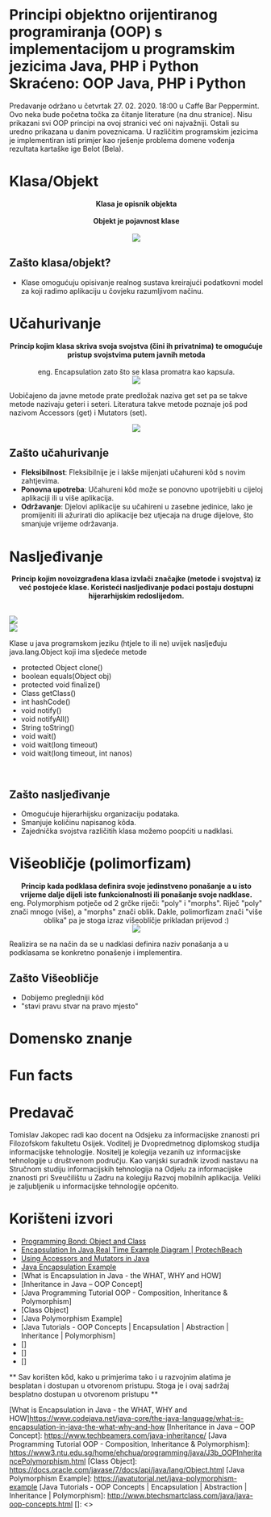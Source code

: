 #  Principi objektno orijentiranog programiranja (OOP) s implementacijom u programskim jezicima Java, PHP i Python Skraćeno: OOP Java, PHP i Python

Predavanje održano u četvrtak 27. 02. 2020. 18:00 u Caffe Bar Peppermint.
<br />
Ovo neka bude početna točka za čitanje literature (na dnu stranice). Nisu prikazani svi OOP principi na ovoj stranici već oni najvažniji. Ostali su uredno prikazana u danim poveznicama. U različitim programskim jezicima je implementiran isti primjer kao rješenje problema domene vođenja rezultata kartaške ige Belot (Bela).


# Klasa/Objekt

<p align="center">
  <b>Klasa je opisnik objekta</b><br /><br />
  <b>Objekt je pojavnost klase</b><br /><br />
  <img src="http://1.bp.blogspot.com/-kLY02rb59-4/U6YZP2IVRTI/AAAAAAAAASI/6imnFTmgioE/s1600/dog.gif">
</p>

## Zašto klasa/objekt?
* Klase omogućuju opisivanje realnog sustava kreirajući podatkovni model za koji radimo aplikaciju u čovjeku razumljivom načinu.

# Učahurivanje

<p align="center">
  <b>Princip kojim klasa skriva svoja svojstva (čini ih privatnima) te omogućuje pristup svojstvima putem javnih metoda</b><br /><br />
  eng. Encapsulation zato što se klasa promatra kao kapsula.<br />
  <img src="https://www.protechbeach.com/wp-content/uploads/2019/03/image-6.png"> <br />
</p>
  
  Uobičajeno da javne metode prate predložak naziva get set pa se takve metode nazivaju geteri i seteri. Literatura takve metode poznaje još pod nazivom Accessors (get) i Mutators (set).
  <br />
  
  <p align="center">
  <img src="https://javatutorial.net/wp-content/uploads/2017/10/java-encapsulation.png">
</p>

## Zašto učahurivanje
* <b>Fleksibilnost</b>: Fleksibilnije je i lakše mijenjati učahureni kôd s novim zahtjevima. 
* <b>Ponovna upotreba</b>: Učahureni kôd može se ponovno upotrijebiti u cijeloj aplikaciji ili u više aplikacija.
* <b>Održavanje</b>: Djelovi aplikacije su učahireni u zasebne jedinice, lako je promijeniti ili ažurirati dio aplikacije bez utjecaja na druge dijelove, što smanjuje vrijeme održavanja.

# Nasljeđivanje

<p align="center">
  <b>Princip kojim novoizgrađena klasa izvlači značajke (metode i svojstva) iz već postojeće klase. Koristeći nasljeđivanje podaci postaju dostupni hijerarhijskim redoslijedom.</b><br /><br />

  <img src="https://cdn.techbeamers.com/wp-content/uploads/2019/04/Inheritance-tree.png"> <br />
  <img src="https://www3.ntu.edu.sg/home/ehchua/programming/java/images/OOP_PersonStudnetTeacher.png"> <br />
</p>

  Klase u java programskom jeziku (htjele to ili ne) uvijek nasljeđuju java.lang.Object koji ima sljedeće metode
  <ul>
  <li>protected Object	clone()</li>
  <li>boolean	equals(Object obj)</li>
  <li>protected void	finalize()</li>
  <li>Class<?>	getClass()</li>
  <li>int	hashCode()</li>
  <li>void	notify()</li>
  <li>void	notifyAll()</li>
  <li>String	toString()</li>
  <li>void	wait()</li>
  <li>void	wait(long timeout)</li>
  <li>void	wait(long timeout, int nanos)</li>
  </ul> 
  <br />

## Zašto nasljeđivanje
* Omogućuje hijerarhijsku organizaciju podataka.
* Smanjuje količinu napisanog kôda.
* Zajednička svojstva različitih klasa možemo poopćiti u nadklasi.

# Višeobličje (polimorfizam)

<p align="center">
  <b>Princip kada podklasa definira svoje jedinstveno ponašanje a u isto vrijeme dalje dijeli iste funkcionalnosti ili ponašanje svoje nadklase. </b><br />
  eng. Polymorphism potječe od 2 grčke riječi: "poly" i "morphs". Riječ "poly" znači mnogo (više), a "morphs" znači oblik. Dakle, polimorfizam znači "više oblika" pa je stoga izraz višeobličje prikladan prijevod :)<br />
  <img src="http://www.btechsmartclass.com/java/java_images/OOP-Concept-Polymorphism.png"> <br />
</p>
  
  Realizira se na način da se u nadklasi definira naziv ponašanja a u podklasama se konkretno ponašenje i implementira.

## Zašto Višeobličje
* Dobijemo pregledniji kôd
* "stavi pravu stvar na pravo mjesto" 

# Domensko znanje


# Fun facts

# Predavač
Tomislav Jakopec radi kao docent na Odsjeku za informacijske znanosti pri Filozofskom fakultetu Osijek. Voditelj je Dvopredmetnog diplomskog studija informacijske tehnologije. Nositelj je kolegija vezanih uz informacijske tehnologije u društvenom području. Kao vanjski suradnik izvodi nastavu na Stručnom studiju informacijskih tehnologija na Odjelu za informacijske znanosti pri Sveučilištu u Zadru na kolegiju Razvoj mobilnih aplikacija. Veliki je zaljubljenik u informacijske tehnologije općenito.



# Korišteni izvori
* [Programming Bond: Object and Class]
* [Encapsulation In Java,Real Time Example,Diagram | ProtechBeach]
* [Using Accessors and Mutators in Java]
* [Java Encapsulation Example]
* [What is Encapsulation in Java - the WHAT, WHY and HOW]
* [Inheritance in Java – OOP Concept]
* [Java Programming Tutorial OOP - Composition, Inheritance & Polymorphism]
* [Class Object]
* [Java Polymorphism Example]
* [Java Tutorials - OOP Concepts | Encapsulation | Abstraction | Inheritance | Polymorphism]
* []
* []
* []



** Sav korišten kôd, kako u primjerima tako i u razvojnim alatima je besplatan i dostupan u otvorenom pristupu. Stoga je i ovaj sadržaj besplatno dostupan u otvorenom pristupu  **

[//]: # (These are reference links used in the body of this note and get stripped out when the markdown processor does its job. There is no need to format nicely because it shouldn't be seen. Thanks SO - http://stackoverflow.com/questions/4823468/store-comments-in-markdown-syntax)

   [Programming Bond: Object and Class]: <http://programmingbond.blogspot.com/2014/06/object-and-class.html>
   [Encapsulation In Java,Real Time Example,Diagram | ProtechBeach]: <https://www.protechbeach.com/java/encapsulation-in-java-with-real-time-example-with-diagram/>
   [Using Accessors and Mutators in Java]: <https://www.thoughtco.com/accessors-and-mutators-2034335>
   [Java Encapsulation Example]: <https://javatutorial.net/java-encapsulation-example>
   [What is Encapsulation in Java - the WHAT, WHY and HOW]<https://www.codejava.net/java-core/the-java-language/what-is-encapsulation-in-java-the-what-why-and-how>
   [Inheritance in Java – OOP Concept]: <https://www.techbeamers.com/java-inheritance/>
   [Java Programming Tutorial OOP - Composition, Inheritance & Polymorphism]: <https://www3.ntu.edu.sg/home/ehchua/programming/java/J3b_OOPInheritancePolymorphism.html>
   [Class Object]: <https://docs.oracle.com/javase/7/docs/api/java/lang/Object.html>
   [Java Polymorphism Example]: <https://javatutorial.net/java-polymorphism-example>
   [Java Tutorials - OOP Concepts | Encapsulation | Abstraction | Inheritance | Polymorphism]: <http://www.btechsmartclass.com/java/java-oop-concepts.html>
   []: <>


   




